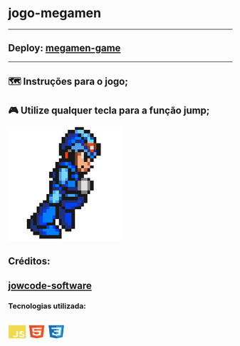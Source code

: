 # jogo-megamen
---
## Deploy: [megamen-game](https://jowcodesoftware.github.io/jogo-megamen/)
---
## 🗺️ Instruções para o jogo;
## 🎮 Utilize qualquer tecla para a função jump;
<img src="./assets/images/mario.gif">

## Créditos: 
[jowcode-software](https://github.com/jowcodesoftware)
---
### Tecnologias utilizada:

 
 <div style="display: inline_block"><br>
  <img align="center" alt="Peu-Js" height="30" width="40" src="https://raw.githubusercontent.com/devicons/devicon/master/icons/javascript/javascript-plain.svg">
  <img align="center" alt="Peu-HTML" height="30" width="40" src="https://raw.githubusercontent.com/devicons/devicon/master/icons/html5/html5-original.svg">
  <img align="center" alt="Peu-CSS" height="30" width="40" src="https://raw.githubusercontent.com/devicons/devicon/master/icons/css3/css3-original.svg"></div>
